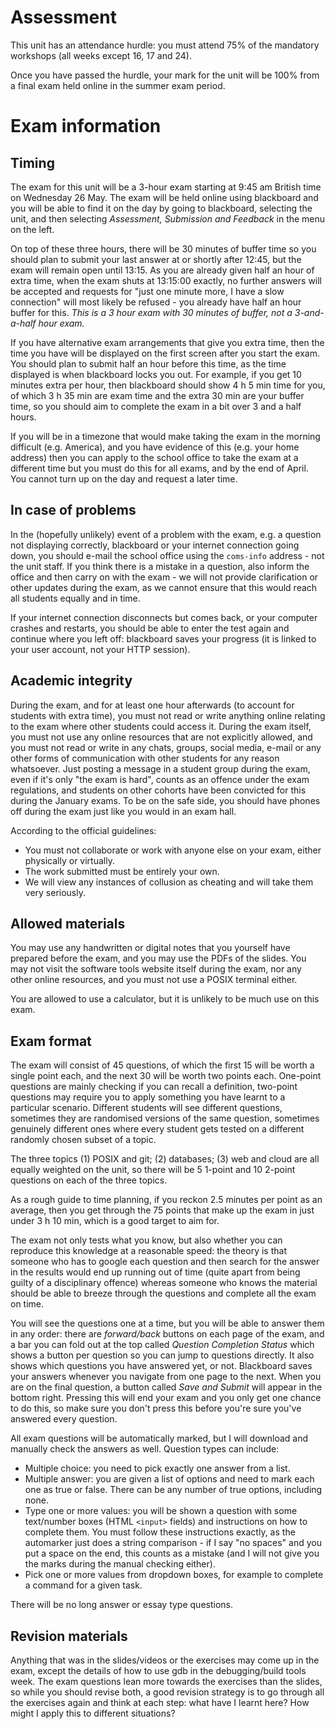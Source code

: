 # Assessment

This unit has an attendance hurdle: you must attend 75% of the mandatory workshops (all weeks except 16, 17 and 24).

Once you have passed the hurdle, your mark for the unit will be 100% from a final exam held online in the summer exam period.

# Exam information

## Timing

The exam for this unit will be a 3-hour exam starting at 9:45 am British time on Wednesday 26 May. The exam will be held online using blackboard and you will be able to find it on the day by going to blackboard, selecting the unit, and then selecting _Assessment, Submission and Feedback_ in the menu on the left.

On top of these three hours, there will be 30 minutes of buffer time so you should plan to submit your last answer at or shortly after 12:45, but the exam will remain open until 13:15. As you are already given half an hour of extra time, when the exam shuts at 13:15:00 exactly, no further answers will be accepted and requests for "just one minute more, I have a slow connection" will most likely be refused - you already have half an hour buffer for this. _This is a 3 hour exam with 30 minutes of buffer, not a 3-and-a-half hour exam._

If you have alternative exam arrangements that give you extra time, then the time you have will be displayed on the first screen after you start the exam. You should plan to submit half an hour before this time, as the time displayed is when blackboard locks you out. For example, if you get 10 minutes extra per hour, then blackboard should show 4 h 5 min time for you, of which 3 h 35 min are exam time and the extra 30 min are your buffer time, so you should aim to complete the exam in a bit over 3 and a half hours.

If you will be in a timezone that would make taking the exam in the morning difficult (e.g. America), and you have evidence of this (e.g. your home address) then you can apply to the school office to take the exam at a different time but you must do this for all exams, and by the end of April. You cannot turn up on the day and request a later time.

## In case of problems

In the (hopefully unlikely) event of a problem with the exam, e.g. a question not displaying correctly, blackboard or your internet connection going down, you should e-mail the school office using the `coms-info` address - not the unit staff. If you think there is a mistake in a question, also inform the office and then carry on with the exam - we will not provide clarification or other updates during the exam, as we cannot ensure that this would reach all students equally and in time.

If your internet connection disconnects but comes back, or your computer crashes and restarts, you should be able to enter the test again and continue where you left off: blackboard saves your progress (it is linked to your user account, not your HTTP session).

## Academic integrity

During the exam, and for at least one hour afterwards (to account for students with extra time), you must not read or write anything online relating to the exam where other students could access it. During the exam itself, you must not use any online resources that are not explicitly allowed, and you must not read or write in any chats, groups, social media, e-mail or any other forms of communication with other students for any reason whatsoever. Just posting a message in a student group during the exam, even if it's only "the exam is hard", counts as an offence under the exam regulations, and students on other cohorts have been convicted for this during the January exams. To be on the safe side, you should have phones off during the exam just like you would in an exam hall.

According to the official guidelines:

  - You must not collaborate or work with anyone else on your exam, either physically or virtually. 
  - The work submitted must be entirely your own.
  - We will view any instances of collusion as cheating and will take them very seriously.

## Allowed materials

You may use any handwritten or digital notes that you yourself have prepared before the exam, and you may use the PDFs of the slides. You may not visit the software tools website itself during the exam, nor any other online resources, and you must not use a POSIX terminal either.

You are allowed to use a calculator, but it is unlikely to be much use on this exam.

## Exam format

The exam will consist of 45 questions, of which the first 15 will be worth a single point each, and the next 30 will be worth two points each. One-point questions are mainly checking if you can recall a definition, two-point questions may require you to apply something you have learnt to a particular scenario. Different students will see different questions, sometimes they are randomised versions of the same question, sometimes genuinely different ones where every student gets tested on a different randomly chosen subset of a topic.

The three topics (1) POSIX and git; (2) databases; (3) web and cloud are all equally weighted on the unit, so there will be 5 1-point and 10 2-point questions on each of the three topics.

As a rough guide to time planning, if you reckon 2.5 minutes per point as an average, then you get through the 75 points that make up the exam in just under 3 h 10 min, which is a good target to aim for.

The exam not only tests what you know, but also whether you can reproduce this knowledge at a reasonable speed: the theory is that someone who has to google each question and then search for the answer in the results would end up running out of time (quite apart from being guilty of a disciplinary offence) whereas someone who knows the material should be able to breeze through the questions and complete all the exam on time.

You will see the questions one at a time, but you will be able to answer them in any order: there are _forward/back_ buttons on each page of the exam, and a bar you can fold out at the top called _Question Completion Status_ which shows a button per question so you can jump to questions directly. It also shows which questions you have answered yet, or not. Blackboard saves your answers whenever you navigate from one page to the next. When you are on the final question, a button called _Save and Submit_ will appear in the bottom right. Pressing this will end your exam and you only get one chance to do this, so make sure you don't press this before you're sure you've answered every question.

All exam questions will be automatically marked, but I will download and manually check the answers as well. Question types can include:

  - Multiple choice: you need to pick exactly one answer from a list.
  - Multiple answer: you are given a list of options and need to mark each one as true or false. There can be any number of true options, including none.
  - Type one or more values: you will be shown a question with some text/number boxes (HTML `<input>` fields) and instructions on how to complete them. You must follow these instructions exactly, as the automarker just does a string comparison - if I say "no spaces" and you put a space on the end, this counts as a mistake (and I will not give you the marks during the manual checking either).
  - Pick one or more values from dropdown boxes, for example to complete a command for a given task.

There will be no long answer or essay type questions.

## Revision materials

Anything that was in the slides/videos or the exercises may come up in the exam, except the details of how to use gdb in the debugging/build tools week. The exam questions lean more towards the exercises than the slides, so while you should revise both, a good revision strategy is to go through all the exercises again and think at each step: what have I learnt here? How might I apply this to different situations?
